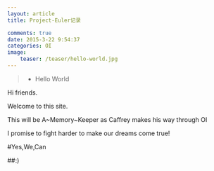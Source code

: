 ```yaml
---
layout: article
title: Project-Euler记录

comments: true
date: 2015-3-22 9:54:37
categories: OI
image:
    teaser: /teaser/hello-world.jpg
---
```

>* Hello World


Hi friends.

Welcome to this site.

This will be A~Memory~Keeper as Caffrey makes his way through OI

I promise to fight harder to make our dreams come true!

#Yes,We,Can

##:)